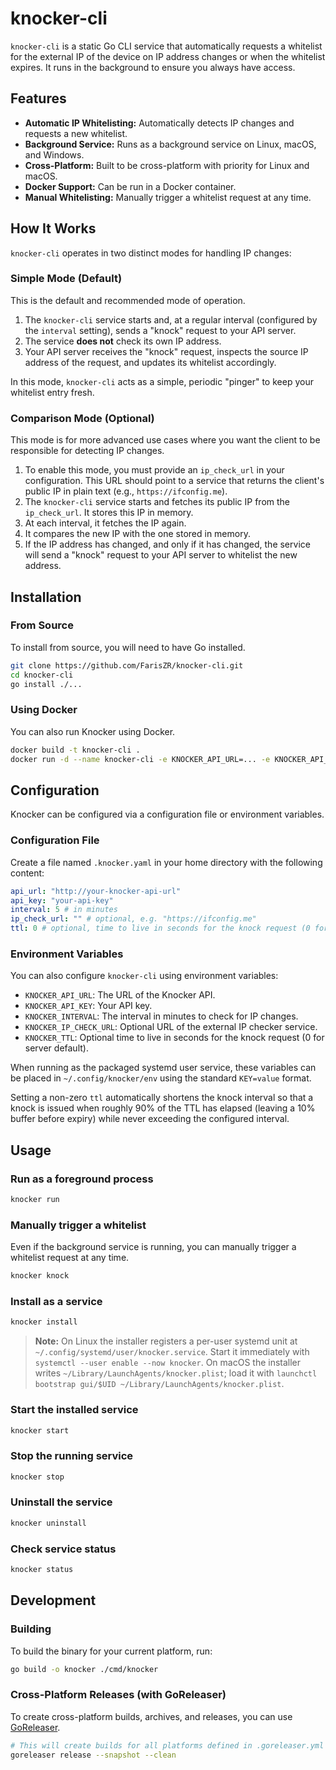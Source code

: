 # knocker-cli

`knocker-cli` is a static Go CLI service that automatically requests a whitelist for the external IP of the device on IP address changes or when the whitelist expires. It runs in the background to ensure you always have access.

## Features

- **Automatic IP Whitelisting:** Automatically detects IP changes and requests a new whitelist.
- **Background Service:** Runs as a background service on Linux, macOS, and Windows.
- **Cross-Platform:** Built to be cross-platform with priority for Linux and macOS.
- **Docker Support:** Can be run in a Docker container.
- **Manual Whitelisting:** Manually trigger a whitelist request at any time.

## How It Works

`knocker-cli` operates in two distinct modes for handling IP changes:

### Simple Mode (Default)

This is the default and recommended mode of operation.

1.  The `knocker-cli` service starts and, at a regular interval (configured by the `interval` setting), sends a "knock" request to your API server.
2.  The service **does not** check its own IP address.
3.  Your API server receives the "knock" request, inspects the source IP address of the request, and updates its whitelist accordingly.

In this mode, `knocker-cli` acts as a simple, periodic "pinger" to keep your whitelist entry fresh.

### Comparison Mode (Optional)

This mode is for more advanced use cases where you want the client to be responsible for detecting IP changes.

1.  To enable this mode, you must provide an `ip_check_url` in your configuration. This URL should point to a service that returns the client's public IP in plain text (e.g., `https://ifconfig.me`).
2.  The `knocker-cli` service starts and fetches its public IP from the `ip_check_url`. It stores this IP in memory.
3.  At each interval, it fetches the IP again.
4.  It compares the new IP with the one stored in memory.
5.  If the IP address has changed, and only if it has changed, the service will send a "knock" request to your API server to whitelist the new address.

## Installation

### From Source

To install from source, you will need to have Go installed.

```bash
git clone https://github.com/FarisZR/knocker-cli.git
cd knocker-cli
go install ./...
```

### Using Docker

You can also run Knocker using Docker.

```bash
docker build -t knocker-cli .
docker run -d --name knocker-cli -e KNOCKER_API_URL=... -e KNOCKER_API_KEY=... knocker-cli
```

## Configuration

Knocker can be configured via a configuration file or environment variables.

### Configuration File

Create a file named `.knocker.yaml` in your home directory with the following content:

```yaml
api_url: "http://your-knocker-api-url"
api_key: "your-api-key"
interval: 5 # in minutes
ip_check_url: "" # optional, e.g. "https://ifconfig.me"
ttl: 0 # optional, time to live in seconds for the knock request (0 for server default)
```

### Environment Variables

You can also configure `knocker-cli` using environment variables:

- `KNOCKER_API_URL`: The URL of the Knocker API.
- `KNOCKER_API_KEY`: Your API key.
- `KNOCKER_INTERVAL`: The interval in minutes to check for IP changes.
- `KNOCKER_IP_CHECK_URL`: Optional URL of the external IP checker service.
- `KNOCKER_TTL`: Optional time to live in seconds for the knock request (0 for server default).

When running as the packaged systemd user service, these variables can be placed in `~/.config/knocker/env` using the standard `KEY=value` format.

Setting a non-zero `ttl` automatically shortens the knock interval so that a knock is issued when roughly 90% of the TTL has elapsed (leaving a 10% buffer before expiry) while never exceeding the configured interval.

## Usage

### Run as a foreground process

```bash
knocker run
```

### Manually trigger a whitelist

Even if the background service is running, you can manually trigger a whitelist request at any time.

```bash
knocker knock
```

### Install as a service

```bash
knocker install
```

> **Note:** On Linux the installer registers a per-user systemd unit at `~/.config/systemd/user/knocker.service`. Start it immediately with `systemctl --user enable --now knocker`. On macOS the installer writes `~/Library/LaunchAgents/knocker.plist`; load it with `launchctl bootstrap gui/$UID ~/Library/LaunchAgents/knocker.plist`.

### Start the installed service

```bash
knocker start
```

### Stop the running service

```bash
knocker stop
```

### Uninstall the service

```bash
knocker uninstall
```

### Check service status

```bash
knocker status
```

## Development

### Building

To build the binary for your current platform, run:

```bash
go build -o knocker ./cmd/knocker
```

### Cross-Platform Releases (with GoReleaser)

To create cross-platform builds, archives, and releases, you can use [GoReleaser](https://goreleaser.com/).

```bash
# This will create builds for all platforms defined in .goreleaser.yml
goreleaser release --snapshot --clean
```
